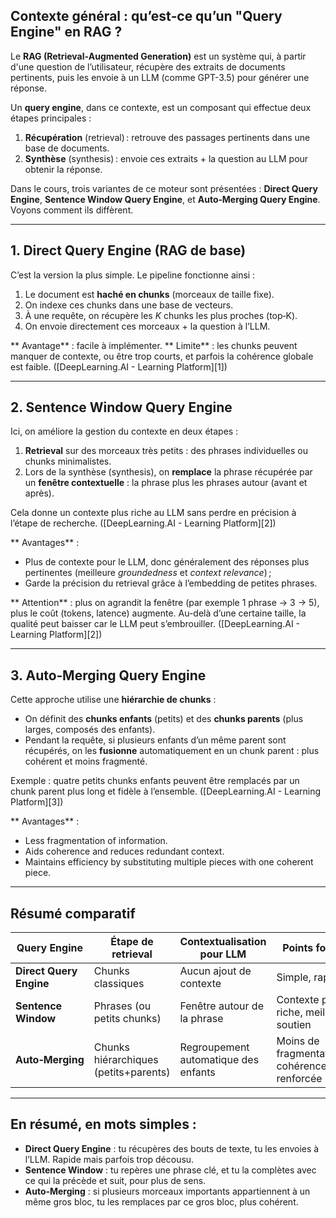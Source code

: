 ## Contexte général : qu’est‑ce qu’un "Query Engine" en RAG ?

Le **RAG (Retrieval‑Augmented Generation)** est un système qui, à partir d'une question de l’utilisateur, récupère des extraits de documents pertinents, puis les envoie à un LLM (comme GPT-3.5) pour générer une réponse.

Un **query engine**, dans ce contexte, est un composant qui effectue deux étapes principales :

1. **Récupération** (retrieval) : retrouve des passages pertinents dans une base de documents.
2. **Synthèse** (synthesis) : envoie ces extraits + la question au LLM pour obtenir la réponse.

Dans le cours, trois variantes de ce moteur sont présentées : **Direct Query Engine**, **Sentence Window Query Engine**, et **Auto‑Merging Query Engine**. Voyons comment ils diffèrent.

---

## 1. **Direct Query Engine** (RAG de base)

C’est la version la plus simple. Le pipeline fonctionne ainsi :

1. Le document est **haché en chunks** (morceaux de taille fixe).
2. On indexe ces chunks dans une base de vecteurs.
3. À une requête, on récupère les *K* chunks les plus proches (top‑K).
4. On envoie directement ces morceaux + la question à l’LLM.

\*\* Avantage\*\* : facile à implémenter.
\*\* Limite\*\* : les chunks peuvent manquer de contexte, ou être trop courts, et parfois la cohérence globale est faible.
([DeepLearning.AI - Learning Platform][1])

---

## 2. **Sentence Window Query Engine**

Ici, on améliore la gestion du contexte en deux étapes :

1. **Retrieval** sur des morceaux très petits : des phrases individuelles ou chunks minimalistes.
2. Lors de la synthèse (synthesis), on **remplace** la phrase récupérée par un **fenêtre contextuelle** : la phrase plus les phrases autour (avant et après).

Cela donne un contexte plus riche au LLM sans perdre en précision à l’étape de recherche.
([DeepLearning.AI - Learning Platform][2])

\*\* Avantages\*\* :

* Plus de contexte pour le LLM, donc généralement des réponses plus pertinentes (meilleure *groundedness* et *context relevance*) ;
* Garde la précision du retrieval grâce à l’embedding de petites phrases.

\*\* Attention\*\* : plus on agrandit la fenêtre (par exemple 1 phrase → 3 → 5), plus le coût (tokens, latence) augmente. Au-delà d’une certaine taille, la qualité peut baisser car le LLM peut s’embrouiller.
([DeepLearning.AI - Learning Platform][2])

---

## 3. **Auto‑Merging Query Engine**

Cette approche utilise une **hiérarchie de chunks** :

* On définit des **chunks enfants** (petits) et des **chunks parents** (plus larges, composés des enfants).
* Pendant la requête, si plusieurs enfants d’un même parent sont récupérés, on les **fusionne** automatiquement en un chunk parent : plus cohérent et moins fragmenté.

Exemple : quatre petits chunks enfants peuvent être remplacés par un chunk parent plus long et fidèle à l’ensemble.
([DeepLearning.AI - Learning Platform][3])

\*\* Avantages\*\* :

* Less fragmentation of information.
* Aids coherence and reduces redundant context.
* Maintains efficiency by substituting multiple pieces with one coherent piece.

---

## Résumé comparatif

| Query Engine            | Étape de retrieval                    | Contextualisation pour LLM           | Points forts                                |
| ----------------------- | ------------------------------------- | ------------------------------------ | ------------------------------------------- |
| **Direct Query Engine** | Chunks classiques                     | Aucun ajout de contexte              | Simple, rapide                              |
| **Sentence Window**     | Phrases (ou petits chunks)            | Fenêtre autour de la phrase          | Contexte plus riche, meilleur soutien       |
| **Auto‑Merging**        | Chunks hiérarchiques (petits+parents) | Regroupement automatique des enfants | Moins de fragmentation, cohérence renforcée |

---

## En résumé, en mots simples :

* **Direct Query Engine** : tu récupères des bouts de texte, tu les envoies à l’LLM. Rapide mais parfois trop décousu.
* **Sentence Window** : tu repères une phrase clé, et tu la complètes avec ce qui la précède et suit, pour plus de sens.
* **Auto‑Merging** : si plusieurs morceaux importants appartiennent à un même gros bloc, tu les remplaces par ce gros bloc, plus cohérent.
